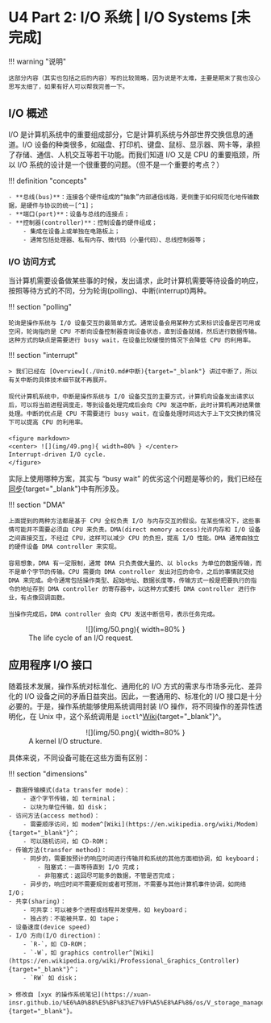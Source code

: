 # U4 Part 2: I/O 系统 | I/O Systems [未完成]

!!! warning "说明"

    这部分内容（其实也包括之后的内容）写的比较简略，因为说是不太难，主要是期末了我也没心思写太细了，如果有好人可以帮我完善一下。

## I/O 概述

I/O 是计算机系统中的重要组成部分，它是计算机系统与外部世界交换信息的通道。I/O 设备的种类很多，如磁盘、打印机、键盘、鼠标、显示器、网卡等，承担了存储、通信、人机交互等若干功能。而我们知道 I/O 又是 CPU 的重要瓶颈，所以 I/O 系统的设计是一个很重要的问题。（但不是一个重要的考点？）

!!! definition "concepts"

    - **总线(bus)**：连接各个硬件组成的“抽象”内部通信线路，更侧重于如何规范化地传输数据，是硬件与协议的统一[^1]；
    - **端口(port)**：设备与总线的连接点；
    - **控制器(controller)**：控制设备的硬件组成；
        - 集成在设备上或单独在电路板上；
        - 通常包括处理器、私有内存、微代码（小量代码）、总线控制器等；

### I/O 访问方式

当计算机需要设备做某些事的时候，发出请求，此时计算机需要等待设备的响应，按照等待方式的不同，分为轮询(polling)、中断(interrupt)两种。

!!! section "polling"

    轮询是操作系统与 I/O 设备交互的最简单方式。通常设备会用某种方式来标识设备是否可用或空闲，轮询指的是 CPU 不断向设备控制器查询设备状态，直到设备就绪，然后进行数据传输。这种方式的缺点是需要进行 busy wait，在设备比较缓慢的情况下会降低 CPU 的利用率。

!!! section "interrupt"

    > 我们已经在 [Overview](./Unit0.md#中断){target="_blank"} 讲过中断了，所以有关中断的具体技术细节就不再展开。
    
    现代计算机系统中，中断是操作系统与 I/O 设备交互的主要方式，计算机向设备发出请求以后，可以将当前进程调度走，等到设备处理完成后会向 CPU 发送中断，此时计算机再对结果做处理。中断的优点是 CPU 不需要进行 busy wait，在设备处理时间远大于上下文交换的情况下可以提高 CPU 的利用率。

    <figure markdown>
    <center> ![](img/49.png){ width=80% } </center>
    Interrupt-driven I/O cycle.
    </figure>


实际上使用哪种方案，其实与 “busy wait” 的优劣这个问题是等价的，我们已经在[同步](./Unit2-Part1.md#忙等待){target="_blank"}中有所涉及。

!!! section "DMA"

    上面提到的两种方法都是基于 CPU 全权负责 I/O 与内存交互的假设。在某些情况下，这些事情可能并不需要必须由 CPU 来负责。DMA(direct memory access)允许内存和 I/O 设备之间直接交互，不经过 CPU，这样可以减少 CPU 的负担，提高 I/O 性能。DMA 通常由独立的硬件设备 DMA controller 来实现。

    容易想象，DMA 有一定限制，通常 DMA 只负责做大量的、以 blocks 为单位的数据传输，而不是单个字节的传输。CPU 需要向 DMA controller 发出对应的命令，之后的事情就交给 DMA 来完成。命令通常包括操作类型、起始地址、数据长度等，传输方式一般是把要执行的指令的地址存到 DMA controller 的寄存器中，以这种方式委托 DMA controller 进行作业，有点像回调函数。

    当操作完成后，DMA controller 会向 CPU 发送中断信号，表示任务完成。

<figure markdown>
<center> ![](img/50.png){ width=80% } </center>
The life cycle of an I/O request.
</figure>

## 应用程序 I/O 接口

随着技术发展，操作系统对标准化、通用化的 I/O 方式的需求与市场多元化、差异化的 I/O 设备之间的矛盾日益突出。因此，一套通用的、标准化的 I/O 接口是十分必要的。于是，操作系统能够使用系统调用封装 I/O 操作，将不同操作的差异性透明化，在 Unix 中，这个系统调用是 `ioctl`^[Wiki](https://en.wikipedia.org/wiki/Ioctl){target="_blank"}^。

<figure markdown>
<center> ![](img/50.png){ width=80% } </center>
A kernel I/O structure.
</figure>

具体来说，不同设备可能在这些方面有区别：

!!! section "dimensions"

    - 数据传输模式(data transfer mode)：
        - 逐个字节传输，如 terminal；
        - 以块为单位传输，如 disk；
    - 访问方法(access method)：
        - 需要顺序访问，如 modem^[Wiki](https://en.wikipedia.org/wiki/Modem){target="_blank"}^；
        - 可以随机访问，如 CD-ROM；
    - 传输方法(transfer method)：
        - 同步的，需要按预计的响应时间进行传输并和系统的其他方面相协调，如 keyboard；
            - 阻塞式：一直等待直到 I/O 完成；
            - 非阻塞式：返回尽可能多的数据，不管是否完成；
        - 异步的，响应时间不需要规则或者可预测，不需要与其他计算机事件协调，如网络 I/O；
    - 共享(sharing)：
        - 可共享：可以被多个进程或线程并发使用，如 keyboard；
        - 独占的：不能被共享，如 tape；
    - 设备速度(device speed)
    - I/O 方向(I/O direction)：
        - `R-`，如 CD-ROM；
        - `-W`，如 graphics controller^[Wiki](https://en.wikipedia.org/wiki/Professional_Graphics_Controller){target="_blank"}^；
        - `RW` 如 disk；
    
    > 修改自 [xyx 的操作系统笔记](https://xuan-insr.github.io/%E6%A0%B8%E5%BF%83%E7%9F%A5%E8%AF%86/os/V_storage_management/12_io_systems/){target="_blank"}。

[^1]: [Bus (computing) | Wikipedia](https://en.wikipedia.org/wiki/Bus_(computing)){target="_blank"}